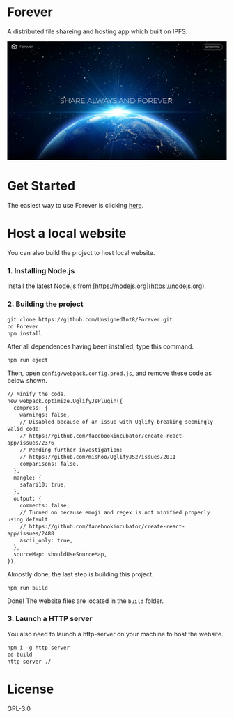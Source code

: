 Forever
====
A distributed file shareing and hosting app which built on IPFS.

![Forever](./screenshots/Forever.jpg)

# Get Started

The easiest way to use Forever is clicking [here](https://ipfs-forever.github.io).

# Host a local website

You can also build the project to host local website.

### 1. Installing Node.js

Install the latest Node.js from [https://nodejs.org](https://nodejs.org).

### 2. Building the project

```
git clone https://github.com/UnsignedInt8/Forever.git
cd Forever
npm install
```

After all dependences having been installed, type this command.

```
npm run eject
```

Then, open `config/webpack.config.prod.js`, and remove these code as below shown.

```
// Minify the code.
new webpack.optimize.UglifyJsPlugin({
  compress: {
    warnings: false,
    // Disabled because of an issue with Uglify breaking seemingly valid code:
    // https://github.com/facebookincubator/create-react-app/issues/2376
    // Pending further investigation:
    // https://github.com/mishoo/UglifyJS2/issues/2011
    comparisons: false,
  },
  mangle: {
    safari10: true,
  },
  output: {
    comments: false,
    // Turned on because emoji and regex is not minified properly using default
    // https://github.com/facebookincubator/create-react-app/issues/2488
    ascii_only: true,
  },
  sourceMap: shouldUseSourceMap,
}),
```

Almostly done, the last step is building this project.

```
npm run build
```

Done! The website files are located in the `build` folder. 

### 3. Launch a HTTP server

You also need to launch a http-server on your machine to host the website.

```
npm i -g http-server
cd build 
http-server ./
```

# License

GPL-3.0
